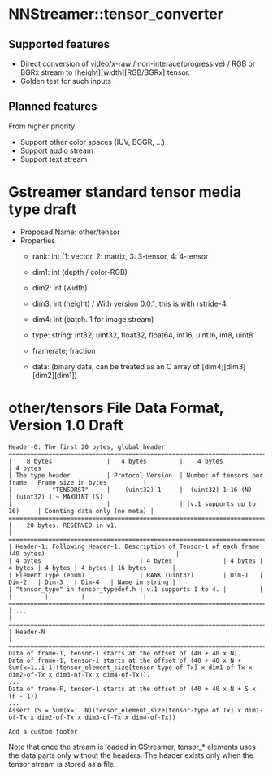 # NNStreamer::tensor\_converter

## Supported features

- Direct conversion of video/x-raw / non-interace(progressive) / RGB or BGRx stream to [height][width][RGB/BGRx] tensor.
- Golden test for such inputs

## Planned features

From higher priority
- Support other color spaces (IUV, BGGR, ...)
- Support audio stream
- Support text stream

# Gstreamer standard tensor media type draft

- Proposed Name: other/tensor
- Properties
  - rank: int (1: vector, 2: matrix, 3: 3-tensor, 4: 4-tensor
  - dim1: int (depth / color-RGB)
  - dim2: int (width)
  - dim3: int (height) / With version 0.0.1, this is with rstride-4.
  - dim4: int (batch. 1 for image stream)
  - type: string: int32, uint32, float32, float64, int16, uint16, int8, uint8
  - framerate; fraction

  - data: (binary data, can be treated as an C array of [dim4][dim3][dim2][dim1])

# other/tensors File Data Format, Version 1.0 Draft

```
Header-0: The first 20 bytes, global header
=============================================================================================================
|    8 bytes               |   4 bytes         |    4 bytes                  | 4 bytes                      |
| The type header          | Protocol Version  | Number of tensors per frame | Frame size in bytes          |
|           "TENSORST"     |    (uint32) 1     |  (uint32) 1~16 (N)          | (uint32) 1 ~ MAXUINT (S)     |
|                          |                   | (v.1 supports up to 16)     | Counting data only (no meta) |
=============================================================================================================
|    20 bytes. RESERVED in v1.                                                                              |
=====================================================================================================================
| Header-1: Following Header-1, Description of Tensor-1 of each frame (40 bytes)                                    |
| 4 bytes                           | 4 bytes              | 4 bytes | 4 bytes | 4 bytes | 4 bytes | 16 bytes       |
| Element Type (enum)               | RANK (uint32)        | Dim-1   | Dim-2   | Dim-3   | Dim-4   | Name in string |
| "tensor_type" in tensor_typedef.h | v.1 supports 1 to 4. |         |         |         |         |                |
=====================================================================================================================
| ...                                                                                                               |
=====================================================================================================================
| Header-N                                                                                                          |
=====================================================================================================================
Data of frame-1, tensor-1 starts at the offset of (40 + 40 x N).
Data of frame-1, tensor-i starts at the offset of (40 + 40 x N + Sum(x=1..i-1)(tensor_element_size[tensor-type of Tx] x dim1-of-Tx x dim2-of-Tx x dim3-of-Tx x dim4-of-Tx)).
...
Data of frame-F, tensor-1 starts at the offset of (40 + 40 x N + S x (F - 1))
...
Assert (S = Sum(x=1..N)(tensor_element_size[tensor-type of Tx] x dim1-of-Tx x dim2-of-Tx x dim3-of-Tx x dim4-of-Tx))

Add a custom footer
```

Note that once the stream is loaded in GStreamer, tensor\_\* elements uses the data parts only without the headers.
The header exists only when the tensor stream is stored as a file.
